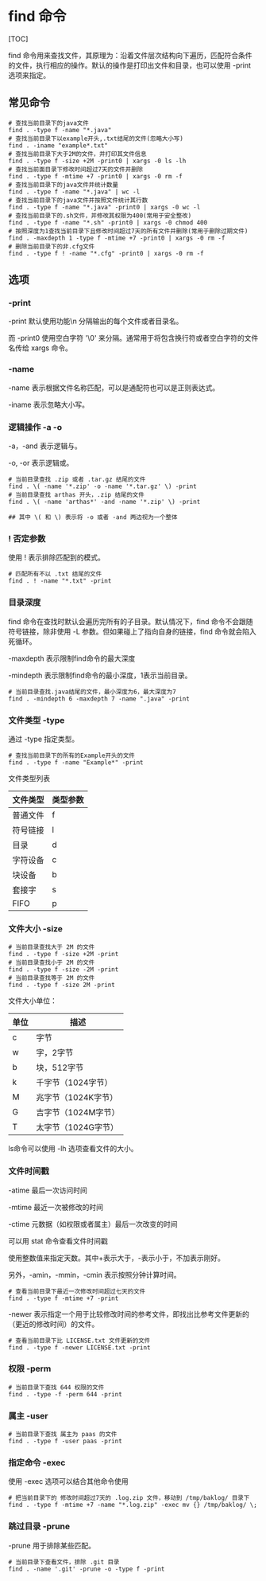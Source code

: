 # find 命令

[TOC]

find 命令用来查找文件，其原理为：沿着文件层次结构向下遍历，匹配符合条件的文件，执行相应的操作。默认的操作是打印出文件和目录，也可以使用 -print 选项来指定。

## 常见命令

```shell
# 查找当前目录下的java文件
find . -type f -name "*.java"
# 查找当前目录下以example开头,.txt结尾的文件(忽略大小写)
find . -iname "example*.txt"
# 查找当前目录下大于2M的文件，并打印其文件信息
find . -type f -size +2M -print0 | xargs -0 ls -lh
# 查找当前面目录下修改时间超过7天的文件并删除
find . -type f -mtime +7 -print0 | xargs -0 rm -f
# 查找当前目录下的java文件并统计数量
find . -type f -name "*.java" | wc -l
# 查找当前目录下的java文件并按照文件统计其行数
find . -type f -name "*.java" -print0 | xargs -0 wc -l
# 查找当前目录下的.sh文件，并修改其权限为400(常用于安全整改)
find . -type f -name "*.sh" -print0 | xargs -0 chmod 400
# 按照深度为1查找当前目录下且修改时间超过7天的所有文件并删除(常用于删除过期文件)
find . -maxdepth 1 -type f -mtime +7 -print0 | xargs -0 rm -f
# 删除当前目录下的非.cfg文件
find . -type f ! -name "*.cfg" -print0 | xargs -0 rm -f
```



## 选项

### -print

-print 默认使用功能\n 分隔输出的每个文件或者目录名。

而 -print0 使用空白字符 '\0' 来分隔。通常用于将包含换行符或者空白字符的文件名传给 xargs 命令。

### -name

-name 表示根据文件名称匹配，可以是通配符也可以是正则表达式。

-iname 表示忽略大小写。



### 逻辑操作 -a -o

-a，-and 表示逻辑与。

-o, -or 表示逻辑或。

```shell
# 当前目录查找 .zip 或者 .tar.gz 结尾的文件
find . \( -name '*.zip' -o -name '*.tar.gz' \) -print
# 当前目录查找 arthas 开头，.zip 结尾的文件
find . \( -name 'arthas*' -and -name '*.zip' \) -print

## 其中 \( 和 \) 表示将 -o 或者 -and 两边视为一个整体
```





### ! 否定参数

使用 ! 表示排除匹配到的模式。

```shell
# 匹配所有不以 .txt 结尾的文件
find . ! -name "*.txt" -print
```



### 目录深度

find 命令在查找时默认会遍历完所有的子目录。默认情况下，find 命令不会跟随符号链接，除非使用 -L 参数。但如果碰上了指向自身的链接，find 命令就会陷入死循环。

-maxdepth 表示限制find命令的最大深度

-mindepth 表示限制find命令的最小深度，1表示当前目录。

```shell
# 当前目录查找.java结尾的文件，最小深度为6，最大深度为7
find . -mindepth 6 -maxdepth 7 -name ".java" -print
```



### 文件类型 -type

通过 -type 指定类型。

```shell
# 查找当前目录下的所有的Example开头的文件
find . -type f -name "Example*" -print
```

文件类型列表

| 文件类型 | 类型参数 |
| -------- | -------- |
| 普通文件 | f        |
| 符号链接 | l        |
| 目录     | d        |
| 字符设备 | c        |
| 块设备   | b        |
| 套接字   | s        |
| FIFO     | p        |



### 文件大小 -size

```shell
# 当前目录查找大于 2M 的文件
find . -type f -size +2M -print
# 当前目录查找小于 2M 的文件
find . -type f -size -2M -print
# 当前目录查找等于 2M 的文件
find . -type f -size 2M -print
```

文件大小单位：

| 单位 | 描述                |
| ---- | ------------------- |
| c    | 字节                |
| w    | 字，2字节           |
| b    | 块，512字节         |
| k    | 千字节（1024字节）  |
| M    | 兆字节（1024K字节） |
| G    | 吉字节（1024M字节） |
| T    | 太字节（1024G字节） |

ls命令可以使用 -lh 选项查看文件的大小。



### 文件时间戳

-atime 最后一次访问时间

-mtime 最近一次被修改的时间

-ctime 元数据（如权限或者属主）最后一次改变的时间

可以用 stat 命令查看文件时间戳

使用整数值来指定天数。其中+表示大于，-表示小于，不加表示刚好。

另外，-amin，-mmin，-cmin 表示按照分钟计算时间。

```shell
# 查看当前目录下最近一次修改时间超过七天的文件
find . -type f -mtime +7 -print
```

-newer 表示指定一个用于比较修改时间的参考文件，即找出比参考文件更新的（更近的修改时间）的文件。

```shell
# 查看当前目录下比 LICENSE.txt 文件更新的文件
find . -type f -newer LICENSE.txt -print
```



### 权限 -perm

```shell
# 当前目录下查找 644 权限的文件
find . -type -f -perm 644 -print
```



### 属主 -user

```shell
# 当前目录下查找 属主为 paas 的文件
find . -type f -user paas -print
```



### 指定命令 -exec

使用 -exec 选项可以结合其他命令使用



```shell
# 把当前目录下的 修改时间超过7天的 .log.zip 文件，移动到 /tmp/baklog/ 目录下
find . -type f -mtime +7 -name "*.log.zip" -exec mv {} /tmp/baklog/ \;
```



### 跳过目录 -prune

-prune 用于排除某些匹配。

```shell
# 当前目录下查看文件，排除 .git 目录
find . -name '.git' -prune -o -type f -print
```

